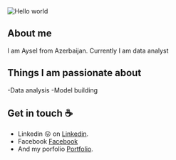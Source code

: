 <img src="[https://raw.githubusercontent.com/sagar-viradiya/sagar-viradiya/master/resources/banner.png](https://images.unsplash.com/photo-1460925895917-afdab827c52f?ixlib=rb-1.2.1&ixid=MnwxMjA3fDB8MHxwaG90by1wYWdlfHx8fGVufDB8fHx8&auto=format&fit=crop&w=1115&q=80)" alt="Hello world">


## About me

I am Aysel from Azerbaijan. Currently I am data analyst


## Things I am passionate about

-Data analysis
-Model building

## Get in touch :coffee:

- Linkedin :stuck_out_tongue: on [Linkedin](https://www.linkedin.com/in/jafarzadeaysel/).
- Facebook [Facebook](https://www.facebook.com/ice.zade/)
- And my porfolio [Portfolio](https://jafarzadeaysel.github.io/Aysel_Portfolio/).

<!--
**JafarzadeAysel/JafarzadeAysel** is a ✨ _special_ ✨ repository because its `README.md` (this file) appears on your GitHub profile.

Here are some ideas to get you started:

- 🔭 I’m currently working on ...
- 🌱 I’m currently learning ...
- 👯 I’m looking to collaborate on ...
- 🤔 I’m looking for help with ...
- 💬 Ask me about ...
- 📫 How to reach me: ...
- 😄 Pronouns: ...
- ⚡ Fun fact: ...
-->
